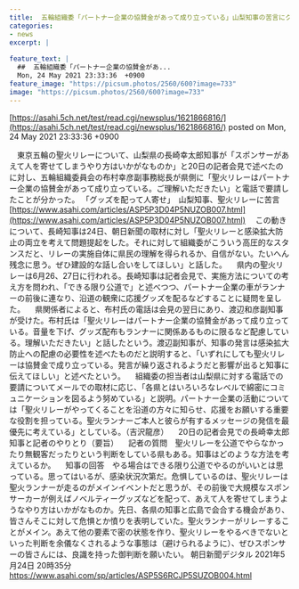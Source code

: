 ```yaml
---
title:  五輪組織委「パートナー企業の協賛金があって成り立っている」山梨知事の苦言にクギ「繰り返すなら影響」  
categories:
- news
excerpt: |
  
feature_text: |
  ##  五輪組織委「パートナー企業の協賛金があ...
  Mon, 24 May 2021 23:33:36  +0900
feature_image: "https://picsum.photos/2560/600?image=733"
image: "https://picsum.photos/2560/600?image=733"
---
```


[https://asahi.5ch.net/test/read.cgi/newsplus/1621866816/](https://asahi.5ch.net/test/read.cgi/newsplus/1621866816/)
posted on Mon, 24 May 2021 23:33:36  +0900

<!--more-->

　東京五輪の聖火リレーについて、山梨県の長崎幸太郎知事が「スポンサーがあえて人を寄せてしまうやり方はいかがなものか」と20日の記者会見で述べたのに対し、五輪組織委員会の布村幸彦副事務総長が県側に「聖火リレーはパートナー企業の協賛金があって成り立っている。ご理解いただきたい」と電話で要請したことが分かった。 「グッズを配って人寄せ」　山梨知事、聖火リレーに苦言 [https://www.asahi.com/articles/ASP5P3D04P5NUZOB007.html](https://www.asahi.com/articles/ASP5P3D04P5NUZOB007.html) 　この動きについて、長崎知事は24日、朝日新聞の取材に対し「聖火リレーと感染拡大防止の両立を考えて問題提起をした。それに対して組織委がこういう高圧的なスタンスだと、リレーの実施自体に県民の理解を得られるか、自信がない。たいへん残念に思う。ぜひ建設的な話し合いをしてほしい」と話した。 　県内の聖火リレーは6月26、27日に行われる。長崎知事は記者会見で、実施方法についての考え方を問われ、「できる限り公道で」と述べつつ、パートナー企業の車がランナーの前後に連なり、沿道の観衆に応援グッズを配るなどすることに疑問を呈した。 　県関係者によると、布村氏の電話は会見の翌日にあり、渡辺和彦副知事が受けた。布村氏は「聖火リレーはパートナー企業の協賛金があって成り立っている。音量を下げ、グッズ配布もランナーに関係あるものに限るなど配慮している。理解いただきたい」と話したという。渡辺副知事が、知事の発言は感染拡大防止への配慮の必要性を述べたものだと説明すると、「いずれにしても聖火リレーは協賛金で成り立っている。発言が繰り返されるようだと影響が出ると知事に伝えてほしい」と述べたという。 　組織委の担当者は山梨県に対する電話での要請についてメールでの取材に応じ、「各県とはいろいろなレベルで綿密にコミュニケーションを図るよう努めている」と説明。パートナー企業の活動については「聖火リレーがやってくることを沿道の方々に知らせ、応援をお願いする重要な役割を担っている。聖火ランナーご本人と彼らが有するメッセージの発信を最優先に考えている」としている。（吉沢龍彦） 　20日の記者会見での長崎幸太郎知事と記者のやりとり（要旨） 　記者の質問　聖火リレーを公道でやらなかったり無観客だったりという判断をしている県もある。知事はどのような方法を考えているか。 　知事の回答　やる場合はできる限り公道でやるのがいいとは思っている。思ってはいるが、感染状況次第だ。危惧しているのは、聖火リレーは聖火ランナーが走るのがメインイベントだと思うが、その前後で大規模なスポンサーカーが例えばノベルティーグッズなどを配って、あえて人を寄せてしまうようなやり方はいかがなものか。先日、各県の知事と広島で会合する機会があり、皆さんそこに対して危惧とか憤りを表明していた。聖火ランナーがリレーすることがメイン。あえて他の要素で密の状態を作り、聖火リレーをやるべきでないといった判断を余儀なくされるような事態は（避けられるように）、ぜひスポンサーの皆さんには、良識を持った御判断を願いたい。 朝日新聞デジタル 2021年5月24日 20時35分 https://www.asahi.com/sp/articles/ASP5S6RCJP5SUZOB004.html
